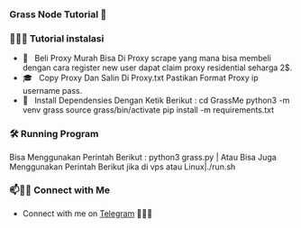 ### Grass Node Tutorial 👋

<!--
**Grass** Node ✨ Proxy ✨ repository:

**Bahan Bahan**

- 💻 &nbsp; Vps / Lain Nya.
- 🌐 &nbsp; Proxy.
- 🛢 &nbsp; ![Python](https://img.shields.io/badge/-Python-333333?style=flat&logo=python)
-->

<h3> 👨🏻‍💻 Tutorial instalasi </h3>

- 🤔 &nbsp; Beli Proxy Murah Bisa Di Proxy scrape yang mana bisa membeli dengan cara register new user dapat claim proxy residential seharga 2$.
- 🎓 &nbsp; Copy Proxy Dan Salin Di Proxy.txt Pastikan Format Proxy ip username pass.
- 🌱 &nbsp; Install Dependensies Dengan Ketik Berikut :
             cd GrassMe
             python3 -m venv grass
             source grass/bin/activate
             pip install -m requirements.txt

<h3>🛠 Running Program</h3>

Bisa Menggunakan Perintah Berikut :
python3 grass.py | Atau Bisa Juga Menggunakan Perintah Berikut  jika di vps atau Linux|./run.sh 

### 📫🤝🏻 Connect with Me

 - Connect with me on [Telegram](https://t.me/dilz232) 👨🏻‍💻
